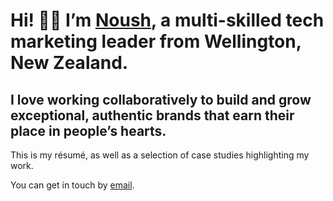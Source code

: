 # Hi! 👋🏽 I’m [Noush](https://anoushkaisaac.com), a multi-skilled tech marketing leader from Wellington, New Zealand.

## I love working collaboratively to build and grow exceptional, authentic brands that earn their place in people’s hearts.

This is my résumé, as well as a selection of case studies highlighting my work.

You can get in touch by [email](mailto:anoushkaisaac@gmail.com).
